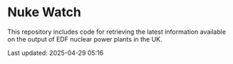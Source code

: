 # Nuke Watch

This repository includes code for retrieving the latest information available on the output of EDF nuclear power plants in the UK.

Last updated: 2025-04-29 05:16